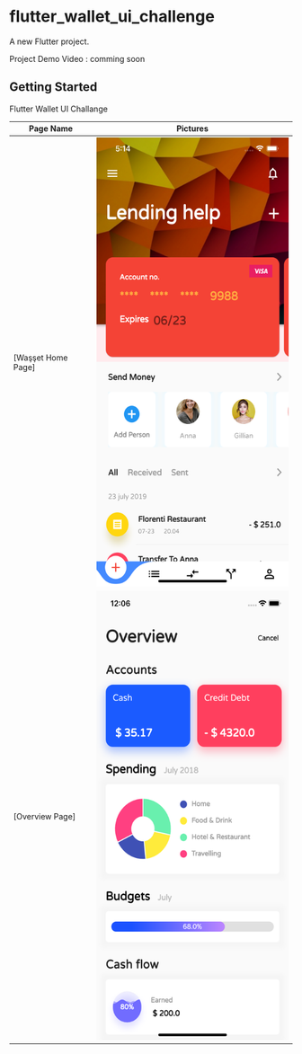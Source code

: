 # flutter_wallet_ui_challenge

A new Flutter project.

Project Demo Video : comming soon

## Getting Started
Flutter Wallet UI Challange
  
  Page Name | Pictures   
 --- | --- 
 [Waşşet Home Page] | <img src="screens/homepage.png" height= "800"/>
 [Overview Page] | <img src="screens/overviewpage.png" height= "800"/>
